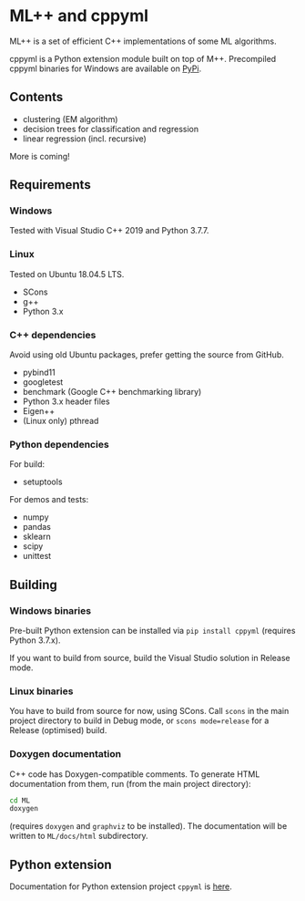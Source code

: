 # ML++ and cppyml

ML++ is a set of efficient C++ implementations of some ML algorithms.

cppyml is a Python extension module built on top of M++. Precompiled cppyml binaries for Windows are available on [PyPi](https://pypi.org/project/cppyml/).

## Contents

- clustering (EM algorithm)
- decision trees for classification and regression
- linear regression (incl. recursive)

More is coming!

## Requirements

### Windows

Tested with Visual Studio C++ 2019 and Python 3.7.7.

### Linux

Tested on Ubuntu 18.04.5 LTS.

- SCons
- g++
- Python 3.x

### C++ dependencies

Avoid using old Ubuntu packages, prefer getting the source from GitHub.

- pybind11
- googletest
- benchmark (Google C++ benchmarking library)
- Python 3.x header files
- Eigen++
- (Linux only) pthread


### Python dependencies

For build:
- setuptools

For demos and tests:
- numpy
- pandas
- sklearn
- scipy
- unittest

## Building

### Windows binaries

Pre-built Python extension can be installed via `pip install cppyml` (requires Python 3.7.x).

If you want to build from source, build the Visual Studio solution in Release mode.

### Linux binaries

You have to build from source for now, using SCons. Call `scons` in the main project directory
to build in Debug mode, or `scons mode=release` for a Release (optimised) build.

### Doxygen documentation

C++ code has Doxygen-compatible comments. To generate HTML documentation from them, run (from the main project directory):

```bash
cd ML
doxygen
```

(requires `doxygen` and `graphviz` to be installed). The documentation will be written to `ML/docs/html` subdirectory.

## Python extension

Documentation for Python extension project `cppyml` is [here](../cppyml/README.md).